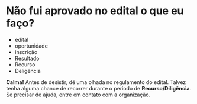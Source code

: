 # Não fui aprovado no edital o que eu faço? 

- edital
- oportunidade
- inscrição
- Resultado
- Recurso
- Deligência

**Calma!** Antes de desistir, dê uma olhada no regulamento do edital. Talvez tenha alguma chance de recorrer durante o periodo de **Recurso/Diligência**. Se precisar de ajuda, entre em contato com a organização.
